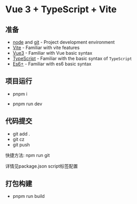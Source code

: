 # Vue 3 + TypeScript + Vite

## 准备

- [node](http://nodejs.org/) and [git](https://git-scm.com/) - Project development environment
- [Vite](https://vitejs.dev/) - Familiar with vite features
- [Vue3](https://v3.vuejs.org/) - Familiar with Vue basic syntax
- [TypeScript](https://www.typescriptlang.org/) - Familiar with the basic syntax of `TypeScript`
- [Es6+](http://es6.ruanyifeng.com/) - Familiar with es6 basic syntax

## 项目运行

- pnpm i

- pnpm run dev


## 代码提交

- git add .
- git cz
- git push

快捷方法: npm run git  

详情见package.json script标签配置

## 打包构建

- pnpm run build
